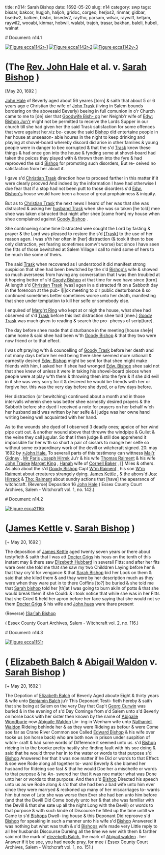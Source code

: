 title: n014: Sarah Bishop
date: 1692-05-20
slug: n14
category: swp
tags: bissar, bakcor, hugjoh, haljoh, gridoc, corgeo, herjos2, rinmar, gidbar, bsedw2, balben, bisbri, bisedw2, raytho, parsam, wilsar, raywil1, ketjam, raywil2, wooabi, kinmar, hobwil, walabi, trajoh, trasar, bakhan, baleli, hubeli, walnat


<div markdown class="doc" id="n14.1"># Document: n14.1

[![Figure ecca1142r-1](archives/ecca/thumb/ecca1142r-1.jpg)](archives/ecca/large/ecca1142r-1.jpg)
[![Figure ecca1142r-2](archives/ecca/thumb/ecca1142r-2.jpg)](archives/ecca/large/ecca1142r-2.jpg)
[![Figure ecca1142v-3](archives/ecca/thumb/ecca1142v-3.jpg)](archives/ecca/large/ecca1142v-3.jpg)

# (The [Rev. John Hale](/tag/haljoh.html) et al. v. [Sarah Bishop](/tag/bissar.html) )

[May 20, 1692 ]

[John Hale](/tag/haljoh.html) of Beverly aged about 56 yeares [torn] & saith that  about 5 or 6 years ago e Christian the wife of [John Trask](/tag/trajoh.html) (living in  Salem bounds bordering on the abovesaid Beverly) beeing in full  comunion in o'r Church came to me to [de] sier that [Goodwife Bish- op](/tag/bisbri.html) her Neighb'r wife of [Edw: Bishop Jun'r](/tag/bisedw2.html) might not be permitted  to receive the Lords Supper in our church till she had given her the  said Trask satisfaction for some offences that were against her.viz be-  cause the said [Bishop](/tag/bisbri.html) did entertaine people in her house at unseason-  able houres in the night to keep drinking and playing at shovel-board  whereby discord did arise in other families & young people were in  danger to bee corrupted & that the s'd [Trask](/tag/trasar.html) knew these things  & had once gon into the house & fynding some at shovel-board had  taken the peices thay played with & thrown them into the fyre  & had reprooved the said [Bishop](/tag/bisbri.html) for promoting such disorders, But re-  ceived no satisfaction from her about it.

I gave s'd [Christian Trask](/tag/trasar.html) direction how to proceed farther in  this matter if it were clearly prooved And indeed by the information  I have had otherwise I doe fear that if a stop had not been putt to  those disorders s'd [Edw. Bishop's](/tag/bisbri.html) house would have been a house of  great prophainness & iniquity.

But as to [Christian Trask](/tag/trasar.html) the next news I heard of her was that  she was distracted & asking her [husband Trask](/tag/trajoh.html) when she was so taken  [he told] mee shee was taken distracted that night after shee [came  from] my house when shee complained against [Goody Bishop](/tag/bisbri.html) .

She continueing some time Distracted wee sought the Lord by  fasting & prayer & the Lord was pleased to restore the s'd [[Trask]](/tag/trasar.html)  to the use of her reason agen. I was s'th her often in [her] distraction  (& took it then to bee only distraction, yet fearing sometimes  somw't worse) but since I have seen the fitts of those bewitched at  Salem Village I call to mind some of hers to be much like some of  theirs.

The said [Trask](/tag/trasar.html) when recovered as I understood it did manifest  strong suspicion that shee had been bewitched by the s'd [Bishop's](/tag/bisedw2.html)  wife & showed so much aversness from having any conversation that  I was then troubled at it hopeing better of s'd [Goody Bishop](/tag/bisbri.html) at that  time for wee have since [torn] At length s'd [Christian Trask](/tag/trasar.html) [was]  agen in a distracted fit on a Sabboth day in the forenoon at the pub-  l[i]ck meeting to o'r public desturbance & so continued sometimes  better sometimes worse unto her death, manifesting that shee under  temptation to kill her selfe or somebody else.

I enquired of [Marg'rt Ring](/tag/rinmar.html) who kept at or nigh the house, what  shee had observed of s'd [Trask](/tag/trasar.html) before this last distraction shee told  [mee.] [Goody Trask](/tag/trasar.html) was much given to reading & search the pro-  phecys of scrip[ture].

The day before shee made that disturbance in the meeting [house  she[e] came home & said shee had been w'th [Goody Bishop](/tag/bisbri.html) & that  they two were now friend or to that effect.

I was oft praying w'th & councelling of [Goody Trask](/tag/trasar.html) before her  death and not many days before her end being there shee seemed  more rationall & earnestly desired [Edw: Bishop](/tag/bisedw2.html) might be sent for  that shee might make friends with him, I asked her if shee had  wronged [Edw. Bishop](/tag/bisedw2.html) shee said not that shee knew of unless it were  in taking his shovel-board pieces when people were at play w'th them  & throwing them into the fyre & if she did evill in it she was very  sorry for it & desiered he would be friends with her or forgive her.  this was the very day before she dyed, or a few days before.

Her distraction (or bewitching) continued about a month and in  those intervalls wherein shee was better shee earnestly desired prayers  & the Sabboth befere she dyed I received a note for prayers on her  behalf w'ch her husband said was written by her selfe & I judge was  her owne hand writing beeing well acquainted with her hand.

As to the wounds she dyed of I observed 3 deadly ones; apeice  of her wind pipe cutt out. & another wound above that threww the   windpipe & Gullet & the veine they call jugular. So that I then judge  & still doe apprehend it impossible for her w'th so short a pair of  cissars to mangle her selfe so without some extraordinary work of  the devill or witchcraft
signed. 20. may 1692  by [*John Hale.](/tag/haljoh.html) To severall parts of this testimony can wittness [Maj'r Gidney](/tag/gidbar.html) .  [Mr Paris](/tag/parsam.html) [Joseph Hirrek](/tag/herjos2.html) Ju'r & his wife [Thomas Raiment](/tag/raytho.html) & his wife  [John Traske](/tag/trajoh.html) [Marget King](/tag/kinmar.html) , [Hanah](/tag/bakhan.html) wife of [Cornell Baker](/tag/bakcor.html) , []  Miles & others. As also about the s'd [Goody Bishop](/tag/bisedw2.html) Capt [W'm Raiment](/tag/raywil1.html) , his son  [W'm Raiment](/tag/raywil2.html) about creatures strangely dying. [James Kettle](/tag/ketjam.html) , & the  abovs'd [Jos: Hirreck](/tag/herjos2.html) & [Tho: Raiment](/tag/raytho.html) about sundry actions that  [have] the apearance of witchcraft. (Reverse) Deposition 16 [John Hale](/tag/haljoh.html) ( Essex County Court Archives, Salem - Witchcraft vol. 1, no. 142.)</div><div markdown class="doc" id="n14.2"># Document: n14.2

[![Figure ecca2116r](archives/ecca/thumb/ecca2116r.jpg)](archives/ecca/large/ecca2116r.jpg)

# ([James Kettle](/tag/ketjam.html) v. [Sarah Bishop](/tag/bissar.html) )

[+ May 20, 1692 ]

The deposition of [James Kettle](/tag/ketjam.html) aged twenty seven years or there  about testyfieth & saith that I was att [Docter Grigs](/tag/gridoc.html) his hous on the  tenth of this instant may & there saw [Elizebeth Hubbard](/tag/hubeli.html) in severall  Fitts: and after her fits ware over she told me that she saw my two  Childdren Laying before her & that thay cry'd for vengance & that  [Sarah Bishop](/tag/bissar.html) bid her Look on them & said that she kiled them  & and thay were by her description much as they were when they  ware put in to there Coffins [to?] be buried & she told me that [Sarah bishop](/tag/bissar.html) told her [th]at I was going to burn akiln of potts & that she  would break them if she Could: & i took notice that while she was in  her Fitts that she Cried & held her apron before her face saying that  she would not se them [Docter Grigs](/tag/gridoc.html) & his wife and [John hues](/tag/hugjoh.html) ware  thare present

(Reverse) [[Sar]ah Bishop](/tag/bissar.html)

( Essex County Court Archives, Salem - Witchcraft vol. 2, no. 116.)
</div><div markdown class="doc" id="n14.3"># Document: n14.3

[![Figure ecca1151r](archives/ecca/thumb/ecca1151r.jpg)](archives/ecca/large/ecca1151r.jpg)

# ( [Elizabeth Balch](/tag/baleli.html) & [Abigail Waldon](/tag/walabi.html) v. [Sarah Bishop](/tag/bissar.html) )

[+ May 20, 1692 ]

The Depotion of [Elizabeth Balch](/tag/baleli.html) of Beverly Aged aboute Eight  & thirty years & wife unto [Benjamin Balch](/tag/balben.html) ju'r This Deponant Testi-  fieth hereby & saith that she being at Salem on the very Day that  Cap't [Georg Curwin](/tag/corgeo.html) was buried & in the evening of s'd Day Cominge  from s'd Salem unto s'd Beverly on horse back with her sister then  known by the name of [Abigaile Woodburie](/tag/wooabi.html) now [Abigaile Waldon](/tag/walabi.html) Liv-  ing in Wenham wife unto [Nathaniell Waldon](/tag/walnat.html) Rideing behinde her  & as they were Rideing as befour & were Come soe far as Crane River   Common soe Called [Edward Bishop](/tag/bisedw2.html) & his wife over tooke us (on  horse back) who are both now in prison under suspition of witch-  craft & had some words of Difference it seemed unto us. s'd [Bishop](/tag/bisedw2.html)  rideing in to the brooke pretty hastily she finding fault with his soe  doing & said that he would throw her in to the water or words to  that purpose s'd [Bishop](/tag/bisedw2.html) Answered her that it was noe matter if he  Did or words to that Effect: & soe wee Rode along all together to-  ward Beverly & she blamed her husband for Rideing soe fast & that  he would Doe her a mischeife or words to that purpose & he An-  swered her that it was noe matter what was Done unto her or words  to that purpose: And then s'd [Bishop](/tag/bsedw2.html) Directed his speech unto us  as we Rode along & s'd that she had ben a bad wife unto him ever  since they were marryed & reckoned up many of her miscarriages to-  wards him but now of Late she was worse then Ever she had ben  unto him before (and that the Devill Did Come bodyly unto her  & that she was familiar with the Devill & that she sate up all the night  Long with the Devill) or words to that purpose & with such kinde of  Discourse he filled up the time untill we Came to s'd [Bishops](/tag/bisedw2.html) Dwell-  ing house & this Deponant Did reproove s'd [Bishop](/tag/bisedw2.html) for speaking in  such a manner unto his wife s'd [Bishop](/tag/bisedw2.html) Answered it was nothing but  what was truth & s'd [Bishops](/tag/bisedw2.html) wife made very Little reply to all her  husbands Discourse Dureing all the time we wer with them & farther  said not
the mark of  [elezebeth Balch.](/tag/baleli.html)  the mark  of [Abigail walden](/tag/walabi.html) . her Answer  if it be soe, you had neede pray, for mee  ( Essex County Court Archives, Salem - Witchcraft vol. 1, no. 151.)</div>